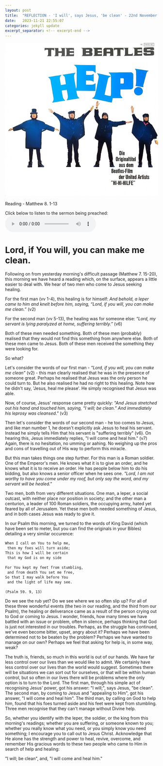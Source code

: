 ```yaml
---
layout: post
title:  "REFLECTION - 'I will', says Jesus, 'be clean' - 22nd November 2023 - University of Glasgow Memorial Chapel"
date:   2023-11-21 22:55:07
categories: jekyll update
excerpt_separator: <!-- excerpt-end -->
---
```


![The Beatles - Help!](/media/help.jpg)

Reading - Matthew 8. 1-13

Click below to listen to the sermon being preached:
<audio controls>
<source src="/media/help.mp3" type="audio/mpeg">
Your browser does not support the audio element.
</audio>

# Lord, if You will, you can make me clean.

Following on from yesterday morning's difficult passage (Matthew 7. 15-20), this morning we have heard a reading which, on the surface, appears a little easier to deal with. We hear of two men who come to Jesus seeking healing.

For the first man (vv 1-4), this healing is for himself: *And behold, a leper came to him and knelt before him, saying, “Lord, if you will, you can make me clean.”* (v2)

For the second man (vv 5-13), the healing was for someone else: *“Lord, my servant is lying paralyzed at home, suffering terribly.”* (v6)

Both of these men needed something. Both of these men (probably) realised that they would not find this something from anywhere else. Both of these men came to Jesus. Both of these men received the something they were looking for. 

So what?

Let's consider the words of our first man - *"Lord, if you will, you can make me clean"* (v2) - this man clearly realised that he was in the presence of someone great. Perhaps he realised that Jesus was the only person he could turn to. But he also realised he had no right to this healing. Note how he didn't say, 'Jesus, heal me please'. He simply recognised that Jesus was able.

Now, of course, Jesus' response came pretty quickly: *"And Jesus stretched out his hand and touched him, saying, “I will; be clean.” And immediately his leprosy was cleansed."* (v3)

Then let's consider the words of our second man - he too comes to Jesus, and like man number 1, he doesn't explicitly ask Jesus to heal his servant. Instead he simply tells Him that his servant is "suffering terribly" (v6). On hearing this, Jesus immediately replies, "I will come and heal him." (v7) Again, there is no hesitation, no umming or aahing. No weighing up the pros and cons of travelling out of His way to perform this miracle.

But this man takes things one step further. For this man is a Roman soldier. One of the Emperor's men. He knows what it is to give an order, and he knows what it is to receive an order. He has people below him to do his bidding, but also knows a senior officer when he sees one. *"Lord, I am not worthy to have you come under my roof, but only say the word, and my servant will be healed."*

Two men, both from very different situations. One man, a leper, a social outcast, with neither place nor position in society; and the other man a centurion, a leader of 100 Roman soldiers, the occupying army, hated yet feared by all of Jerusalem. Yet these men both needed something of Jesus, and in both cases Jesus was ready to give it.

In our Psalm this morning, we turned to the words of King David (which have been set to meter, but you can find the originals in your Bibles) detailing a very similar occurence:

	When I call on You to help me,
	 then my foes will turn aside;
	This is how I will be certain
	 that my God is on my side 

	For You kept my feet from stumbling,
	 and from death You set me free,
	So that I may walk before You
	 and the light of life may see.

	(Psalm 59. 9, 13)

Do we see the rub yet? Do we see where we so often slip up? For all of these three wonderful events (the two in our reading, and the third from our Psalm), the healing or deliverance came as a result of the person crying out to God or coming to Jesus. I wonder, friends, how many times we have battled with an issue or problem, often in silence, perhaps thinking that God is just not interested in our troubles. Perhaps, as the struggle has continued, we've even become bitter, upset, angry about it? Perhaps we have been determined not to be beaten by the problem? Perhaps we have wanted to manage on our own? Perhaps we feel that asking for help is, in some way, weak?

The truth is, friends, so much in this world is out of our hands. We have far less control over our lives than we would like to admit. We certainly have less control over our lives than the world would suggest. Sometimes there will be situations we can sort out for ourselves, or that will be within human control, but so often in our lives there will be problems where the only option is to turn to the Lord. The first man, through his simple act of recognising Jesus' power, got his answer: "I will;", says Jesus, "be clean". The second man, by coming to Jesus and "appealing to Him", got his answer, "I will come and heal him". The third man, by calling on God to help him, found that his foes turned aside and his feet were kept from stumbling. <!-- excerpt-start -->
Three men recognise that they can't manage without Divine help.
<!-- excerpt-end -->

So, whether you identify with the leper, the soldier, or the king from this morning's readings; whether you are suffering, or someone known to you; whether you really know what you need, or you simply know you need something; I encourage you to call out to Jesus Christ. Acknowledge that He alone has the strength and power to heal, revive, overcome, and remember His gracious words to these two people who came to Him in search of help and healing:

"I will; be clean", and, "I will come and heal him." 
